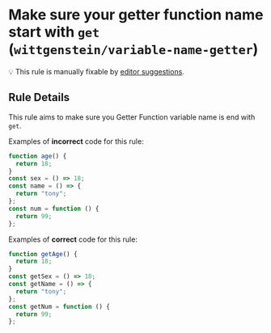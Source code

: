 # Make sure your getter function name start with `get` (`wittgenstein/variable-name-getter`)

💡 This rule is manually fixable by [editor suggestions](https://eslint.org/docs/developer-guide/working-with-rules#providing-suggestions).

## Rule Details

This rule aims to make sure you Getter Function variable name is end with `get`.

Examples of **incorrect** code for this rule:

```js
function age() {
  return 18;
}
const sex = () => 18;
const name = () => {
  return "tony";
};
const num = function () {
  return 99;
};
```

Examples of **correct** code for this rule:

```js
function getAge() {
  return 18;
}
const getSex = () => 18;
const getName = () => {
  return "tony";
};
const getNum = function () {
  return 99;
};
```
